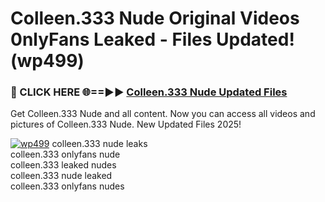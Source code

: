 # Colleen.333 Nude Original Videos 0nlyFans Leaked - Files Updated! (wp499)

<h3>🔴 CLICK HERE 🌐==►► <a href="https://tinyurl.com/52m3yx9h" rel="nofollow">Colleen.333 Nude Updated Files</a></h3>

Get Colleen.333 Nude and all content. Now you can access all videos and pictures of Colleen.333 Nude. New Updated Files 2025!

[![wp499](https://i.imgur.com/TnHtlc8.gif)](https://tinyurl.com/52m3yx9h)
colleen.333 nude leaks<br>
colleen.333 onlyfans nude<br>
colleen.333 leaked nudes<br>
colleen.333 nude leaked<br>
colleen.333 onlyfans nudes